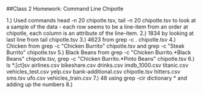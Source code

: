 ##Class 2 Homework: Command Line Chipotle

1.) Used commands head -n 20 chipotle.tsv, tail -n 20 chipotle.tsv to look at a sample of the data - each row seems to be a line-item from an order at chipotle,
      each column is an attribute of the line-item.
2.) 1834 by looking at last line from tail chipotle.tsv
3.) 4623 from grep -c . chipotle.tsv
4.) Chicken from grep -c "Chicken Burrito" chipotle.tsv and grep -c "Steak Burrito" chipotle.tsv
5.) Black Beans from grep -c "Chicken Burrito.\*Black Beans" chipotle.tsv, grep -c "Chicken Burrito.\*Pinto Beans" chipotle.tsv
6.) ls *.[ct]sv
airlines.csv         bikeshare.csv  drinks.csv   imdb_1000.csv  titanic.csv  vehicles_test.csv   yelp.csv
bank-additional.csv  chipotle.tsv   hitters.csv  sms.tsv        ufo.csv      vehicles_train.csv
7.) 48 using grep -cir dictionary * and adding up the numbers
8.) 
